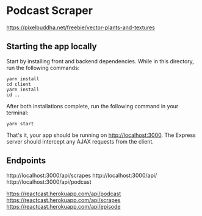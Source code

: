 # Podcast Scraper

https://pixelbuddha.net/freebie/vector-plants-and-textures



## Starting the app locally

Start by installing front and backend dependencies. While in this directory, run the following commands:

```
yarn install
cd client
yarn install
cd ..
```

After both installations complete, run the following command in your terminal:

```
yarn start
```

That's it, your app should be running on <http://localhost:3000>. The Express server should intercept any AJAX requests from the client.

## Endpoints

http://localhost:3000/api/scrapes
http://localhost:3000/api/
http://localhost:3000/api/podcast

https://reactcast.herokuapp.com/api/podcast
https://reactcast.herokuapp.com/api/scrapes
https://reactcast.herokuapp.com/api/episode